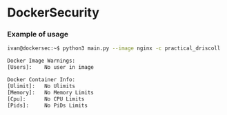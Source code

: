 # DockerSecurity
### Example of usage
```bash
ivan@dockersec:~$ python3 main.py --image nginx -c practical_driscoll

Docker Image Warnings:
[Users]:  	No user in image

Docker Container Info:
[Ulimit]:  	No Ulimits
[Memory]:  	No Memory Limits
[Cpu]:  	No CPU Limits
[Pids]:  	No PiDs Limits
```